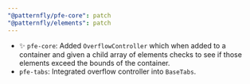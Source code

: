 ```yaml
---
"@patternfly/pfe-core": patch
"@patternfly/elements": patch
---
```


- ✨ `pfe-core`: Added `OverflowController` which when added to a container and given a child array of elements checks to see if those elements exceed the bounds of the container.
- `pfe-tabs`: Integrated overflow controller into `BaseTabs`.
